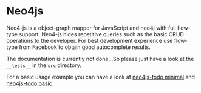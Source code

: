 # Neo4js

Neo4-js is a object-graph mapper for JavaScript and neo4j with full flow-type support. Neo4-js hides repetitive queries such as the basic CRUD operations to the developer. For best development experience use flow-type from Facebook to obtain good autocomplete results.

The documentation is currently not done...So please just have a look at the `__tests__` in the `src` directory.

For a basic usage example you can have a look at [neo4js-todo minimal](https://github.com/JanPeter/neo4js-todo/tree/minimal) and [neo4js-todo basic](https://github.com/JanPeter/neo4js-todo/tree/autocomplete).
